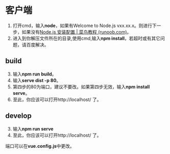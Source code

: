 # 客户端

1. 打开cmd，输入**node**，如果有Welcome to Node.js vxx.xx.x。则进行下一步，如果没有[Node.js 安装配置 | 菜鸟教程 (runoob.com)](https://www.runoob.com/nodejs/nodejs-install-setup.html)。
2. 进入到你解压文件所在的目录,使用cmd,输入**npm install**，若超时或有其它问题，请百度解决。

## build

3. 输入**npm run build**。
4. 输入**serve dist -p 80**。
5. 第四步的80为端口，建议不要改。如果第四步无效，输入**npm install serve**。
6. 至此，你应该可以打开http://localhost/ 了。

## develop

3. 输入**npm run serve**
4. 至此，你应该可以打开http://localhost/ 了。

端口可以在**vue.config.js**中更改。


